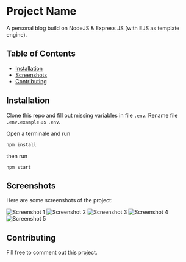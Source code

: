 # Project Name

A personal blog build on NodeJS & Express JS (with EJS as template engine).

## Table of Contents

- [Installation](#installation)
- [Screenshots](#screenshots)
- [Contributing](#contributing)


## Installation

Clone this repo and fill out missing variables in file `.env`.
Rename file `.env.example` as `.env`.

Open a terminale and run

```npm install ```

then run 

```npm start```


## Screenshots

Here are some screenshots of the project:

![Screenshot 1](public/screenshots/homepage.png)
![Screenshot 2](/public/screenshots/posts.png)
![Screenshot 3](/public/screenshots/post.png)
![Screenshot 4](/public/screenshots/dashboard.png)
![Screenshot 5](/public/screenshots/delete.png)

## Contributing

Fill free to comment out this project.



